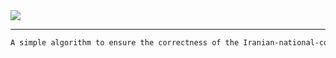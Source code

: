 <img src="https://encrypted-tbn0.gstatic.com/images?q=tbn:ANd9GcRI2XJ9A0vSAo-E4U1IUrlT7bAKTR26EAV3Jg&usqp=CAU" />

---------------------------------------------------------------------------------------------------------------------------------------------------

```html
A simple algorithm to ensure the correctness of the Iranian-national-code
```

